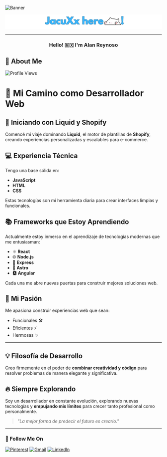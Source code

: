 
![Banner](https://github.com/JacuXx/JacuXx/raw/ea7cc0d8c19ec9616c5ff3aeea339fd2433305bc/Banner-Github.png)


![Banner](https://github.com/JacuXx/JacuXx/blob/main/banner-name.png?raw=true)


---

<h3 align="center">Hello! 🇲🇽 I'm Alan Reynoso</h3>





## 📌 About Me

![Profile Views](https://komarev.com/ghpvc/?username=JacuX&style=flat-square&color=blue)

# 🌟 Mi Camino como Desarrollador Web

## 🚀 Iniciando con Liquid y Shopify
Comencé mi viaje dominando **Liquid**, el motor de plantillas de **Shopify**, creando experiencias personalizadas y escalables para e-commerce.

## 💻 Experiencia Técnica
Tengo una base sólida en:

- **JavaScript**
- **HTML**
- **CSS**

Estas tecnologías son mi herramienta diaria para crear interfaces limpias y funcionales.


## 📚 Frameworks que Estoy Aprendiendo
Actualmente estoy inmerso en el aprendizaje de tecnologías modernas que me entusiasman:

- ⚛️ **React**
- 🌐 **Node.js**
- 🔧 **Express**
- 🌌 **Astro**
- 🅰️ **Angular**

Cada una me abre nuevas puertas para construir mejores soluciones web.


## 🎯 Mi Pasión
Me apasiona construir experiencias web que sean:

- Funcionales 🛠️  
- Eficientes ⚡  
- Hermosas ✨  

---

## 💡 Filosofía de Desarrollo
Creo firmemente en el poder de **combinar creatividad y código** para resolver problemas de manera elegante y significativa.

## 🔥 Siempre Explorando
Soy un desarrollador en constante evolución, explorando nuevas tecnologías y **empujando mis límites** para crecer tanto profesional como personalmente.


> _"La mejor forma de predecir el futuro es crearlo."_






---

### 🔗 Follow Me On

[![Pinterest](https://img.shields.io/badge/Pinterest-red?style=for-the-badge&logo=pinterest&logoColor=white)](https://pinterest.com/)
[![Gmail](https://img.shields.io/badge/Gmail-D14836?style=for-the-badge&logo=gmail&logoColor=white)](mailto:youremail@gmail.com)
[![LinkedIn](https://img.shields.io/badge/LinkedIn-blue?style=for-the-badge&logo=linkedin&logoColor=white)](https://linkedin.com/in/tuusuario)



